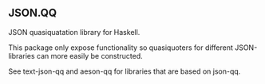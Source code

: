 ## JSON.QQ ##

JSON quasiquatation library for Haskell.

This package only expose functionality so quasiquoters for different JSON-libraries can
more easily be constructed.

See text-json-qq and aeson-qq for libraries that are based on json-qq.
